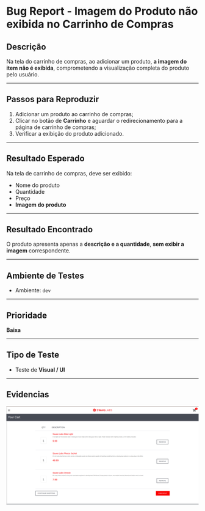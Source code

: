 # Bug Report - Imagem do Produto não exibida no Carrinho de Compras

## Descrição
Na tela do carrinho de compras, ao adicionar um produto, **a imagem do item não é exibida**, comprometendo a visualização completa do produto pelo usuário.

---

## Passos para Reproduzir

1. Adicionar um produto ao carrinho de compras;
2. Clicar no botão de **Carrinho** e aguardar o redirecionamento para a página de carrinho de compras;
3. Verificar a exibição do produto adicionado.

---

## Resultado Esperado
Na tela de carrinho de compras, deve ser exibido:
- Nome do produto  
- Quantidade  
- Preço  
- **Imagem do produto**

---

## Resultado Encontrado
O produto apresenta apenas a **descrição e a quantidade**, **sem exibir a imagem** correspondente.

---

## Ambiente de Testes
- Ambiente: `dev`

---

## Prioridade
**Baixa**

---

## Tipo de Teste
- Teste de **Visual / UI**

---

## Evidencias
![Evidência do Bug](../evidencias-bug-report/evidencia-imagem-nao-exibida-carrinho.png)

